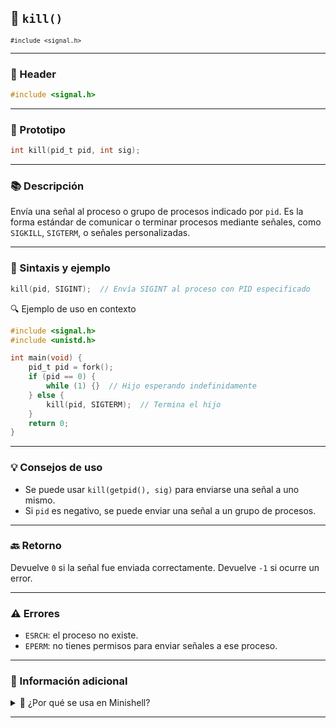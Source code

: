 
## 🧩 `kill()`  
<small><code>#include &lt;signal.h&gt;</code></small>

---

### 🧾 Header
```c
#include <signal.h>
```

---

### 🧪 Prototipo
```c
int kill(pid_t pid, int sig);
```

---

### 📚 Descripción
Envía una señal al proceso o grupo de procesos indicado por `pid`. Es la forma estándar de comunicar o terminar procesos mediante señales, como `SIGKILL`, `SIGTERM`, o señales personalizadas.

---

### 🧰 Sintaxis y ejemplo
```c
kill(pid, SIGINT);  // Envía SIGINT al proceso con PID especificado
```


<summary>🔍 Ejemplo de uso en contexto</summary>

```c
#include <signal.h>
#include <unistd.h>

int main(void) {
    pid_t pid = fork();
    if (pid == 0) {
        while (1) {}  // Hijo esperando indefinidamente
    } else {
        kill(pid, SIGTERM);  // Termina el hijo
    }
    return 0;
}
```


---

### 💡 Consejos de uso
- Se puede usar `kill(getpid(), sig)` para enviarse una señal a uno mismo.
- Si `pid` es negativo, se puede enviar una señal a un grupo de procesos.

---

### 🔙 Retorno
Devuelve `0` si la señal fue enviada correctamente. Devuelve `-1` si ocurre un error.

---

### ⚠️ Errores
- `ESRCH`: el proceso no existe.
- `EPERM`: no tienes permisos para enviar señales a ese proceso.

---

### 🧭 Información adicional
<details>
<summary>📎 ¿Por qué se usa en Minishell?</summary>

Minishell puede usar `kill()` para implementar comandos como `kill` o para manejar la finalización de procesos hijos, como cuando se implementa el manejo de `Ctrl+C` o `Ctrl+\` en procesos en foreground.

</details>

---
